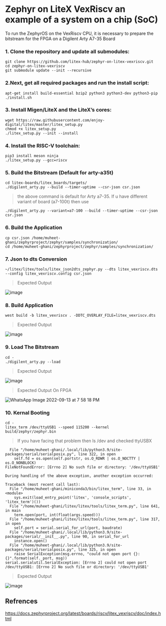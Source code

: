# Zephyr on LiteX VexRiscv an example of a system on a chip (SoC)

To run the ZephyrOS on the VexRiscv CPU, it is necessary to prepare the bitstream for the FPGA on a Digilent Arty A7-35 Board

### 1. Clone the repository and update all submodules:

```
git clone https://github.com/litex-hub/zephyr-on-litex-vexriscv.git
cd zephyr-on-litex-vexriscv
git submodule update --init --recursive
```

### 2.Next, get all required packages and run the install script:

```
apt-get install build-essential bzip2 python3 python3-dev python3-pip
./install.sh
```

### 3. Install Migen/LiteX and the LiteX’s cores:

```
wget https://raw.githubusercontent.com/enjoy-digital/litex/master/litex_setup.py
chmod +x litex_setup.py
./litex_setup.py --init --install 
```

### 4. Install the RISC-V toolchain:

```
pip3 install meson ninja
./litex_setup.py --gcc=riscv
```

### 5. Build the Bitstream (Default for arty-a35t)

```
cd litex-boards/litex_boards/targets/
./digilent_arty.py --build --timer-uptime --csr-json csr.json
```
> the above command is default for Arty a7-35. If u have different variant of board (a7-100t) then use

```
./digilent_arty.py --variant=a7-100 --build --timer-uptime --csr-json csr.json
```

### 6. Build the Application

```
cp csr.json /home/muheet-ghani/zephyrproject/zephyr/samples/synchronization/
cd /home/muheet-ghani/zephyrproject/zephyr/samples/synchronization/
```

### 7. Json to dts Conversion

```
~/litex/litex/tools/litex_json2dts_zephyr.py --dts litex_vexriscv.dts --config litex_vexriscv.config csr.json
```

> Expected Output

![image](https://user-images.githubusercontent.com/81433387/189995790-982532fb-3e4b-4125-8a1e-3dcb1fb9f8f7.png)

### 8. Build Application

```
west build -b litex_vexriscv . -DDTC_OVERLAY_FILE=litex_vexriscv.dts
```

> Expected Output

![image](https://user-images.githubusercontent.com/81433387/189996102-9949fec2-2b52-47b0-9b36-d08f6e96bb55.png)

### 9. Load The Bitstream 

```
cd -
./digilent_arty.py --load
```

> Expected Output

![image](https://user-images.githubusercontent.com/81433387/189996906-0be4d246-3184-489a-88ac-c353ff366403.png)

> Expected Output On FPGA 

![WhatsApp Image 2022-09-13 at 7 58 18 PM](https://user-images.githubusercontent.com/81433387/189998875-d47f4e4c-9efe-4c42-a431-0eb67d6e86a1.jpeg)

### 10. Kernal Booting

```
cd -
litex_term /dev/ttyUSB1 --speed 115200 --kernel build/zephyr/zephyr.bin
```

> If you have facing that problem 
> then ls /dev
> and checked ttyUSBX

```
  File "/home/muheet-ghani/.local/lib/python3.9/site-packages/serial/serialposix.py", line 322, in open
    self.fd = os.open(self.portstr, os.O_RDWR | os.O_NOCTTY | os.O_NONBLOCK)
FileNotFoundError: [Errno 2] No such file or directory: '/dev/ttyUSB1'

During handling of the above exception, another exception occurred:

Traceback (most recent call last):
  File "/home/muheet-ghani/miniconda3/bin/litex_term", line 33, in <module>
    sys.exit(load_entry_point('litex', 'console_scripts', 'litex_term')())
  File "/home/muheet-ghani/litex/litex/tools/litex_term.py", line 641, in main
    term.open(port, int(float(args.speed)))
  File "/home/muheet-ghani/litex/litex/tools/litex_term.py", line 317, in open
    self.port = serial.serial_for_url(port, baudrate)
  File "/home/muheet-ghani/.local/lib/python3.9/site-packages/serial/__init__.py", line 90, in serial_for_url
    instance.open()
  File "/home/muheet-ghani/.local/lib/python3.9/site-packages/serial/serialposix.py", line 325, in open
    raise SerialException(msg.errno, "could not open port {}: {}".format(self._port, msg))
serial.serialutil.SerialException: [Errno 2] could not open port /dev/ttyUSB1: [Errno 2] No such file or directory: '/dev/ttyUSB1'
```

> Expected Output

![image](https://user-images.githubusercontent.com/81433387/189998772-2b754344-c72d-4991-a0af-e793d5e2d1a1.png)

## Refrences
https://docs.zephyrproject.org/latest/boards/riscv/litex_vexriscv/doc/index.html
